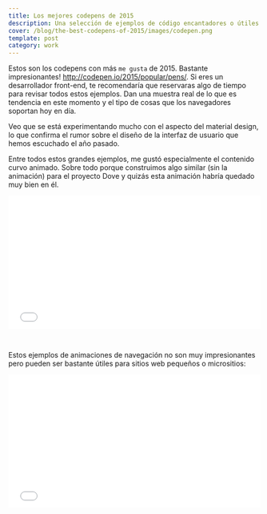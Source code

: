 ```yaml
---
title: Los mejores codepens de 2015
description: Una selección de ejemplos de código encantadores o útiles
cover: /blog/the-best-codepens-of-2015/images/codepen.png
template: post
category: work
---
```


Estos son los codepens con más `me gusta` de 2015. Bastante impresionantes! http://codepen.io/2015/popular/pens/. Si eres un desarrollador front-end, te recomendaría que reservaras algo de tiempo para revisar todos estos ejemplos. Dan una muestra real de lo que es tendencia en este momento y el tipo de cosas que los navegadores soportan hoy en día.

Veo que se está experimentando mucho con el aspecto del material design, lo que confirma el rumor sobre el diseño de la interfaz de usuario que hemos escuchado el año pasado.

Entre todos estos grandes ejemplos, me gustó especialmente el contenido curvo animado. Sobre todo porque construimos algo similar (sin la animación) para el proyecto Dove y quizás esta animación habría quedado muy bien en él.

<iframe height='265' scrolling='no' title='Curved Cut' src='//codepen.io/Hornebom/embed/RNKMrL/?height=265&theme-id=0&default-tab=css,result' frameborder='no' allowtransparency='true' allowfullscreen='true' style='width: 100%; margin-bottom: 30px'>See the Pen <a href='https://codepen.io/Hornebom/pen/RNKMrL/'>Curved Cut</a> by Hornebom (<a href='https://codepen.io/Hornebom'>@Hornebom</a>) on <a href='https://codepen.io'>CodePen</a>.
</iframe>

Estos ejemplos de animaciones de navegación no son muy impresionantes pero pueden ser bastante útiles para sitios web pequeños o micrositios:

<iframe height='265' scrolling='no' title='Navigation Animation' src='//codepen.io/EvyatarDa/embed/waKXMd/?height=265&theme-id=0&default-tab=css,result' frameborder='no' allowtransparency='true' allowfullscreen='true' style='width: 100%; margin-bottom: 30px'>See the Pen <a href='https://codepen.io/EvyatarDa/pen/waKXMd/'>Navigation Animation</a> by StyleShit (<a href='https://codepen.io/EvyatarDa'>@EvyatarDa</a>) on <a href='https://codepen.io'>CodePen</a>.
</iframe>
